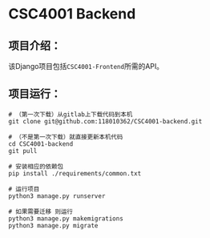 # CSC4001 Backend

## 项目介绍：
该Django项目包括```CSC4001-Frontend```所需的API。

## 项目运行：
```shell
# （第一次下载）从gitlab上下载代码到本机
git clone git@github.com:118010362/CSC4001-backend.git

# （不是第一次下载）就直接更新本机代码
cd CSC4001-backend
git pull

# 安装相应的依赖包
pip install ./requirements/common.txt

# 运行项目
python3 manage.py runserver

# 如果需要迁移 则运行
python3 manage.py makemigrations
python3 manage.py migrate

```
